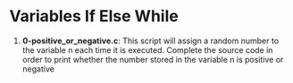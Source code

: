 <h1>Variables If Else While</h1>
<ol>
<li><b>0-positive_or_negative.c</b>: This script will assign a random number to the variable n each time it is executed. Complete the source code in order to print whether the number stored in the variable n is positive or negative</li>
</ol>
